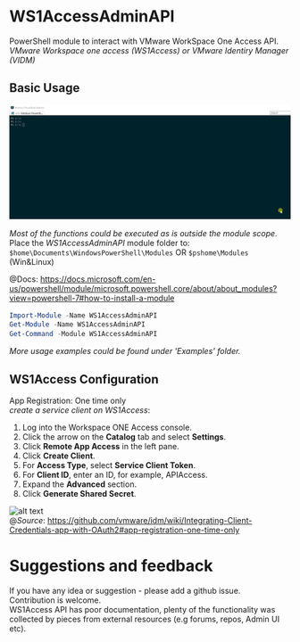 
# WS1AccessAdminAPI

PowerShell module to interact with VMware WorkSpace One Access API.  
*VMware Workspace one access (WS1Access) or VMware Identiry Manager (VIDM)*  

## Basic Usage

![BasicUsageEx](BasicUsageEx.gif)  

*Most of the functions could be executed as is outside the module scope.*
Place the *WS1AccessAdminAPI* module folder to:  
`$home\Documents\WindowsPowerShell\Modules` OR `$pshome\Modules` (Win&Linux)  

@Docs: <https://docs.microsoft.com/en-us/powershell/module/microsoft.powershell.core/about/about_modules?view=powershell-7#how-to-install-a-module>  

```Powershell
Import-Module -Name WS1AccessAdminAPI
Get-Module -Name WS1AccessAdminAPI
Get-Command -Module WS1AccessAdminAPI
```

*More usage examples could be found under 'Examples' folder.*

## WS1Access Configuration

App Registration: One time only  
*create a service client on WS1Access*:  

1. Log into the Workspace ONE Access console.
2. Click the arrow on the **Catalog** tab and select **Settings**.
3. Click **Remote App Access** in the left pane.
4. Click **Create Client**.
5. For **Access Type**, select **Service Client Token**.
6. For **Client ID**, enter an ID, for example, APIAccess.
7. Expand the **Advanced** section.
8. Click **Generate Shared Secret**.

![alt text](https://raw.githubusercontent.com/wiki/vmware/idm/images/OAuth2CredClient.png)  
@*Source*: <https://github.com/vmware/idm/wiki/Integrating-Client-Credentials-app-with-OAuth2#app-registration-one-time-only>  

# Suggestions and feedback

If you have any idea or suggestion - please add a github issue.  
Contribution is welcome.  
WS1Access API has poor documentation, plenty of the functionality was collected by pieces from external resources (e.g forums, repos, Admin UI etc).  
